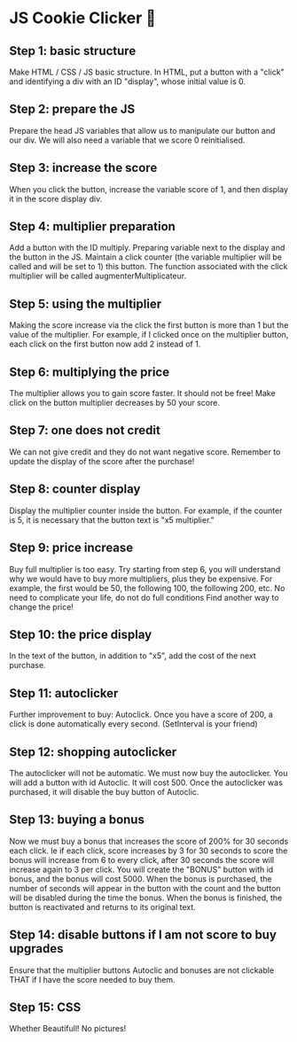 # JS Cookie Clicker :cookie:

## Step 1: basic structure
Make HTML / CSS / JS basic structure. In HTML, put a button with a "click" and identifying a div with an ID "display", whose initial value is 0.

## Step 2: prepare the JS
Prepare the head JS variables that allow us to manipulate our button and our div. We will also need a variable that we score 0 reinitialised.

## Step 3: increase the score
When you click the button, increase the variable score of 1, and then display it in the score display div.

## Step 4: multiplier preparation
Add a button with the ID multiply. Preparing variable next to the display and the button in the JS. Maintain a click counter (the variable multiplier will be called and will be set to 1) this button. The function associated with the click multiplier will be called augmenterMultiplicateur.

## Step 5: using the multiplier
Making the score increase via the click the first button is more than 1 but the value of the multiplier. For example, if I clicked once on the multiplier button, each click on the first button now add 2 instead of 1.

## Step 6: multiplying the price
The multiplier allows you to gain score faster. It should not be free! Make click on the button multiplier decreases by 50 your score.

## Step 7: one does not credit
We can not give credit and they do not want negative score. Remember to update the display of the score after the purchase!

## Step 8: counter display
Display the multiplier counter inside the button. For example, if the counter is 5, it is necessary that the button text is "x5 multiplier."

## Step 9: price increase
Buy full multiplier is too easy. Try starting from step 6, you will understand why we would have to buy more multipliers, plus they be expensive.
For example, the first would be 50, the following 100, the following 200, etc. No need to complicate your life, do not do full conditions Find another way to change the price!

## Step 10: the price display
In the text of the button, in addition to "x5", add the cost of the next purchase.

## Step 11: autoclicker
Further improvement to buy: Autoclick. Once you have a score of 200, a click is done automatically every second. (SetInterval is your friend)

## Step 12: shopping autoclicker
The autoclicker will not be automatic. We must now buy the autoclicker. You will add a button with id Autoclic. It will cost 500. Once the autoclicker was purchased, it will disable the buy button of Autoclic.

## Step 13: buying a bonus
Now we must buy a bonus that increases the score of 200% for 30 seconds each click. Ie if each click, score increases by 3 for 30 seconds to score the bonus will increase from 6 to every click, after 30 seconds the score will increase again to 3 per click.
You will create the "BONUS" button with id bonus, and the bonus will cost 5000. When the bonus is purchased, the number of seconds will appear in the button with the count and the button will be disabled during the time the bonus. When the bonus is finished, the button is reactivated and returns to its original text.

## Step 14: disable buttons if I am not score to buy upgrades
Ensure that the multiplier buttons Autoclic and bonuses are not clickable THAT if I have the score needed to buy them.

## Step 15: CSS
Whether Beautifull! No pictures!
